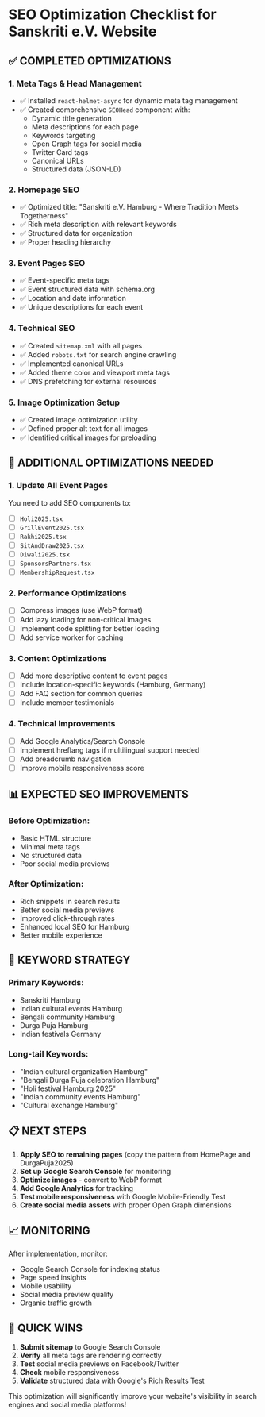 # SEO Optimization Checklist for Sanskriti e.V. Website

## ✅ COMPLETED OPTIMIZATIONS

### 1. Meta Tags & Head Management

- ✅ Installed `react-helmet-async` for dynamic meta tag management
- ✅ Created comprehensive `SEOHead` component with:
  - Dynamic title generation
  - Meta descriptions for each page
  - Keywords targeting
  - Open Graph tags for social media
  - Twitter Card tags
  - Canonical URLs
  - Structured data (JSON-LD)

### 2. Homepage SEO

- ✅ Optimized title: "Sanskriti e.V. Hamburg - Where Tradition Meets Togetherness"
- ✅ Rich meta description with relevant keywords
- ✅ Structured data for organization
- ✅ Proper heading hierarchy

### 3. Event Pages SEO

- ✅ Event-specific meta tags
- ✅ Event structured data with schema.org
- ✅ Location and date information
- ✅ Unique descriptions for each event

### 4. Technical SEO

- ✅ Created `sitemap.xml` with all pages
- ✅ Added `robots.txt` for search engine crawling
- ✅ Implemented canonical URLs
- ✅ Added theme color and viewport meta tags
- ✅ DNS prefetching for external resources

### 5. Image Optimization Setup

- ✅ Created image optimization utility
- ✅ Defined proper alt text for all images
- ✅ Identified critical images for preloading

## 🔄 ADDITIONAL OPTIMIZATIONS NEEDED

### 1. Update All Event Pages

You need to add SEO components to:

- [ ] `Holi2025.tsx`
- [ ] `GrillEvent2025.tsx`
- [ ] `Rakhi2025.tsx`
- [ ] `SitAndDraw2025.tsx`
- [ ] `Diwali2025.tsx`
- [ ] `SponsorsPartners.tsx`
- [ ] `MembershipRequest.tsx`

### 2. Performance Optimizations

- [ ] Compress images (use WebP format)
- [ ] Add lazy loading for non-critical images
- [ ] Implement code splitting for better loading
- [ ] Add service worker for caching

### 3. Content Optimizations

- [ ] Add more descriptive content to event pages
- [ ] Include location-specific keywords (Hamburg, Germany)
- [ ] Add FAQ section for common queries
- [ ] Include member testimonials

### 4. Technical Improvements

- [ ] Add Google Analytics/Search Console
- [ ] Implement hreflang tags if multilingual support needed
- [ ] Add breadcrumb navigation
- [ ] Improve mobile responsiveness score

## 📊 EXPECTED SEO IMPROVEMENTS

### Before Optimization:

- Basic HTML structure
- Minimal meta tags
- No structured data
- Poor social media previews

### After Optimization:

- Rich snippets in search results
- Better social media previews
- Improved click-through rates
- Enhanced local SEO for Hamburg
- Better mobile experience

## 🎯 KEYWORD STRATEGY

### Primary Keywords:

- Sanskriti Hamburg
- Indian cultural events Hamburg
- Bengali community Hamburg
- Durga Puja Hamburg
- Indian festivals Germany

### Long-tail Keywords:

- "Indian cultural organization Hamburg"
- "Bengali Durga Puja celebration Hamburg"
- "Holi festival Hamburg 2025"
- "Indian community events Hamburg"
- "Cultural exchange Hamburg"

## 📋 NEXT STEPS

1. **Apply SEO to remaining pages** (copy the pattern from HomePage and DurgaPuja2025)
2. **Set up Google Search Console** for monitoring
3. **Optimize images** - convert to WebP format
4. **Add Google Analytics** for tracking
5. **Test mobile responsiveness** with Google Mobile-Friendly Test
6. **Create social media assets** with proper Open Graph dimensions

## 📈 MONITORING

After implementation, monitor:

- Google Search Console for indexing status
- Page speed insights
- Mobile usability
- Social media preview quality
- Organic traffic growth

## 🚀 QUICK WINS

1. **Submit sitemap** to Google Search Console
2. **Verify** all meta tags are rendering correctly
3. **Test** social media previews on Facebook/Twitter
4. **Check** mobile responsiveness
5. **Validate** structured data with Google's Rich Results Test

This optimization will significantly improve your website's visibility in search engines and social media platforms!
